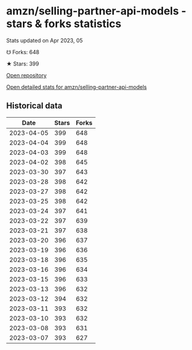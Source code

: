 # amzn/selling-partner-api-models - stars & forks statistics

Stats updated on Apr 2023, 05

☋ Forks: 648

★ Stars: 399

[Open repository](https://github.com/amzn/selling-partner-api-models)

[Open detailed stats for amzn/selling-partner-api-models](https://reviewgithub.com/rep/amzn/selling-partner-api-models)

## Historical data
| Date | Stars | Forks |
|------|-------|-------|
| 2023-04-05 | 399 | 648 | 
| 2023-04-04 | 399 | 648 | 
| 2023-04-03 | 399 | 648 | 
| 2023-04-02 | 398 | 645 | 
| 2023-03-30 | 397 | 643 | 
| 2023-03-28 | 398 | 642 | 
| 2023-03-27 | 398 | 642 | 
| 2023-03-25 | 398 | 642 | 
| 2023-03-24 | 397 | 641 | 
| 2023-03-22 | 397 | 639 | 
| 2023-03-21 | 397 | 638 | 
| 2023-03-20 | 396 | 637 | 
| 2023-03-19 | 396 | 636 | 
| 2023-03-18 | 396 | 635 | 
| 2023-03-16 | 396 | 634 | 
| 2023-03-15 | 396 | 633 | 
| 2023-03-13 | 396 | 632 | 
| 2023-03-12 | 394 | 632 | 
| 2023-03-11 | 393 | 632 | 
| 2023-03-10 | 393 | 632 | 
| 2023-03-08 | 393 | 631 | 
| 2023-03-07 | 393 | 627 | 

